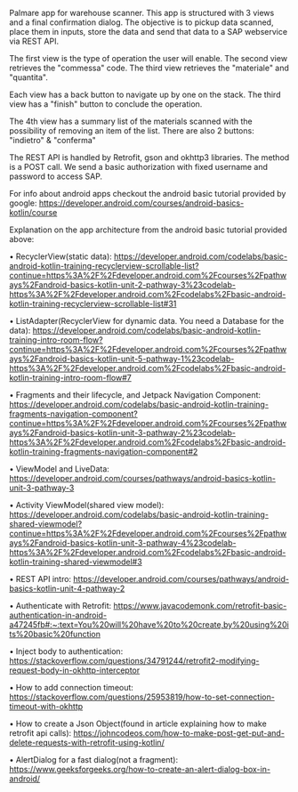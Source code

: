 Palmare app for warehouse scanner.
This app is structured with 3 views and a final confirmation dialog.
The objective is to pickup data scanned, place them in inputs, store the data and send that data to
a SAP webservice via REST API.

The first view is the type of operation the user will enable.
The second view retrieves the "commessa" code.
The third view retrieves the "materiale" and "quantita".

Each view has a back button to navigate up by one on the stack.
The third view has a "finish" button to conclude the operation.

The 4th view has a summary list of the materials scanned with the possibility of removing an item of the list.
There are also 2 buttons: "indietro" & "conferma"

The REST API is handled by Retrofit, gson and okhttp3 libraries.
The method is a POST call. We send a basic authorization with fixed username and password to access
SAP.

For info about android apps checkout the android basic tutorial provided by google:
https://developer.android.com/courses/android-basics-kotlin/course

Explanation on the app architecture from the android basic tutorial provided above:

• RecyclerView(static data):
https://developer.android.com/codelabs/basic-android-kotlin-training-recyclerview-scrollable-list?continue=https%3A%2F%2Fdeveloper.android.com%2Fcourses%2Fpathways%2Fandroid-basics-kotlin-unit-2-pathway-3%23codelab-https%3A%2F%2Fdeveloper.android.com%2Fcodelabs%2Fbasic-android-kotlin-training-recyclerview-scrollable-list#31

• ListAdapter(RecyclerView for dynamic data. You need a Database for the data):
https://developer.android.com/codelabs/basic-android-kotlin-training-intro-room-flow?continue=https%3A%2F%2Fdeveloper.android.com%2Fcourses%2Fpathways%2Fandroid-basics-kotlin-unit-5-pathway-1%23codelab-https%3A%2F%2Fdeveloper.android.com%2Fcodelabs%2Fbasic-android-kotlin-training-intro-room-flow#7

• Fragments and their lifecycle, and Jetpack Navigation Component:
https://developer.android.com/codelabs/basic-android-kotlin-training-fragments-navigation-component?continue=https%3A%2F%2Fdeveloper.android.com%2Fcourses%2Fpathways%2Fandroid-basics-kotlin-unit-3-pathway-2%23codelab-https%3A%2F%2Fdeveloper.android.com%2Fcodelabs%2Fbasic-android-kotlin-training-fragments-navigation-component#2

• ViewModel and LiveData:
https://developer.android.com/courses/pathways/android-basics-kotlin-unit-3-pathway-3

• Activity ViewModel(shared view model):
https://developer.android.com/codelabs/basic-android-kotlin-training-shared-viewmodel?continue=https%3A%2F%2Fdeveloper.android.com%2Fcourses%2Fpathways%2Fandroid-basics-kotlin-unit-3-pathway-4%23codelab-https%3A%2F%2Fdeveloper.android.com%2Fcodelabs%2Fbasic-android-kotlin-training-shared-viewmodel#3

• REST API intro:
https://developer.android.com/courses/pathways/android-basics-kotlin-unit-4-pathway-2

• Authenticate with Retrofit:
https://www.javacodemonk.com/retrofit-basic-authentication-in-android-a47245fb#:~:text=You%20will%20have%20to%20create,by%20using%20its%20basic%20function

• Inject body to authentication:
https://stackoverflow.com/questions/34791244/retrofit2-modifying-request-body-in-okhttp-interceptor

• How to add connection timeout:
https://stackoverflow.com/questions/25953819/how-to-set-connection-timeout-with-okhttp

• How to create a Json Object(found in article explaining how to make retrofit api calls):
https://johncodeos.com/how-to-make-post-get-put-and-delete-requests-with-retrofit-using-kotlin/

• AlertDialog for a fast dialog(not a fragment):
https://www.geeksforgeeks.org/how-to-create-an-alert-dialog-box-in-android/